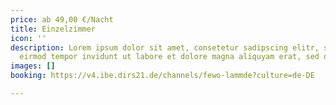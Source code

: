 ```yaml
---
price: ab 49,00 €/Nacht
title: Einzelzimmer
icon: ''
description: Lorem ipsum dolor sit amet, consetetur sadipscing elitr, sed diam nonumy
  eirmod tempor invidunt ut labore et dolore magna aliquyam erat, sed diam voluptua.
images: []
booking: https://v4.ibe.dirs21.de/channels/fewo-lammde?culture=de-DE

---
```

